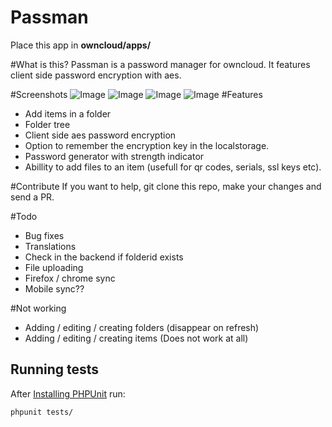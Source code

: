 # Passman
Place this app in **owncloud/apps/**

#What is this?
Passman is a password manager for owncloud.
It features client side password encryption with aes.

#Screenshots
![Image](http://puu.sh/9NZUY/18d04fcb48.png)
![Image](http://puu.sh/9NZWv/a55c6e5da5.png)
![Image](http://puu.sh/9NZXr/3928a964a9.png)
![Image](http://puu.sh/9NZYh/f044d9f147.png)
#Features
- Add items in a folder
- Folder tree
- Client side aes password encryption
- Option to remember the encryption key in the localstorage.
- Password generator with strength indicator
- Abillity to add files to an item (usefull for qr codes, serials, ssl keys etc).


#Contribute
If you want to help, git clone this repo, make your changes and send a PR.

#Todo
 - Bug fixes
 - Translations
 - Check in the backend if folderid exists
 - File uploading
 - Firefox / chrome sync
 - Mobile sync??
 
#Not working
- Adding / editing / creating folders (disappear on refresh)
- Adding / editing / creating items (Does not work at all)

## Running tests
After [Installing PHPUnit](http://phpunit.de/getting-started.html) run:

    phpunit tests/

